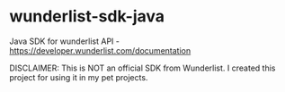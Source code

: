 # wunderlist-sdk-java

Java SDK for wunderlist API - https://developer.wunderlist.com/documentation

DISCLAIMER: This is NOT an official SDK from Wunderlist. I created this project for using it
in my pet projects. 